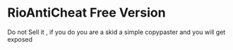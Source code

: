 # RioAntiCheat Free Version

Do not Sell it , if you do you are a skid a simple copypaster and you will get exposed 
